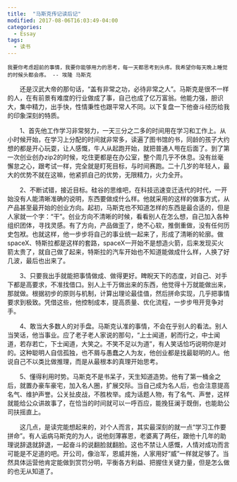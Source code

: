 ```yaml
---
title:  "马斯克传记读后记"
modified: 2017-08-06T16:03:49-04:00
categories: 
  - Essay
tags:
  - 读书
---
```

`
我要你考虑超前的事情，我要你能够用力的思考，每一天都思考到头疼。我希望你每天晚上睡觉的时候头都会疼。
-- 埃隆 马斯克
`

&ensp;&ensp;&ensp;&ensp;还是汉武大帝的那句话，“盖有非常之功，必待非常之人”。马斯克是很不一样的人，在有前景有难度的行业做成了事，自己也成了亿万富翁。他能力强，胆识大，集中精力，出手快，性情秉性也跟平常人不同。以下复盘一下他奋斗经历给我的印象深刻的特质。

&ensp;&ensp;&ensp;&ensp;1、首先他工作学习非常努力，一天三分之二多的时间用在学习和工作上。从小时候开始，在学习上分配的时间就非常多，读遍了图书馆的书，同龄的孩子大约想的都是开心玩耍，让人感慨，牛人从起跑开始，就把普通人甩在后面了。到了第一次创业创办zip2的时候，吃住更都是在办公室，整个周几乎不休息。没有丝毫懈怠之心，跟考试一样，完全就是盯死目标，与时间赛跑。二十几岁的年轻人，最大的优势不就在这嘛，他紧抓自己的优势，无限精力，火力全开。

&ensp;&ensp;&ensp;&ensp;2、不断试错，接近目标。硅谷的思维吧，在科技迅速变迁迭代的时代，一开始没有人能清晰准确的说明，东西要做成什么样。他就采用的这样的做事方式，从产品甚至最开始的创业方向。起初，马斯克也不知道怎样的东西是最合适的，但是人家就一个字：“干”。创业方向不清晰的时候，看看别人在怎么想，自己加入各种组织团体，寻找灵感。有了方向，产品做歪了，绝不心软，推倒重做，没有任何历史包袱。也就这样，他一步步将自己的事业统一起来了，形成了清晰的轮廓。做spaceX、特斯拉都是这样的套路，spaceX一开始不是想造火箭，后来发现买火箭太贵了，就自己做了起来，特斯拉的汽车开始也不知道能做成什么样，人换了好几波，最后也出来了。

&ensp;&ensp;&ensp;&ensp;3、只要我出手就能把事情做成、做得更好。睥睨天下的态度，对自己、对手下都是高要求，不准找借口。别人上千万做出来的东西，他觉得十万就能做出来，那就做。根据初步的原则与机制，计算出理论最佳值，然后拼命实现，几乎把事情要求到极致。凭借这些，他控制成本，提高质量、优化流程，一步步甩开竞争对手。

&ensp;&ensp;&ensp;&ensp;4、敢当大多数人的对手盘。马斯克认准的事情，不会在乎别人的看法。别人当笑话，他当事业。应了老子老人家说的那句，“上士闻道，躬而行之，中士闻道，若存若亡，下士闻道，大笑之。不笑不足以为道”，有人笑话恰巧说明你是对的。这种聪明人自信孤独，也不屑与愚蠢之人为友，他创业都是找最聪明的人。他说自己不以类比做推理，而是从最根本的真理开始思考。

&ensp;&ensp;&ensp;&ensp;5、懂得利用时势。马斯克不是书呆子，天生知道造势。他有了第一桶金之后，就置办豪车豪宅，加入名人圈，扩展交际。当自己成为名人后，也会注意提高名气、维护声誉。公关扯皮战，不胜枚举。成为话题人物，有了名气、声誉，这样就能给公众讲故事了，在恰当的时间就可以一呼百应，能挽狂澜于既倒，也能助公司扶摇直上。

&ensp;&ensp;&ensp;&ensp;这几点，是读完能想起来的，对个人而言，其实最深刻的就一点“学习工作要拼命”。有人诟病马斯克的为人，说他刻薄寡恩，老婆离了两任，跟他十几年的助理说辞退就辞退，一起奋斗的说翻脸就翻脸。这也不禁让人感慨，人情对成功而言可能是不足道的吧。开公司，像治军，恩威并施，人家用好“威”一样就足够了。当然具体运营他肯定能做到赏罚分明，平衡各方利益、把握住关键力量，但是怎么做的也无从知道了。